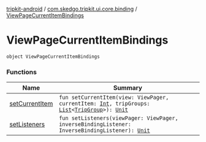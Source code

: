 [tripkit-android](../../index.md) / [com.skedgo.tripkit.ui.core.binding](../index.md) / [ViewPageCurrentItemBindings](./index.md)

# ViewPageCurrentItemBindings

`object ViewPageCurrentItemBindings`

### Functions

| Name | Summary |
|---|---|
| [setCurrentItem](set-current-item.md) | `fun setCurrentItem(view: ViewPager, currentItem: `[`Int`](https://kotlinlang.org/api/latest/jvm/stdlib/kotlin/-int/index.html)`, tripGroups: `[`List`](https://kotlinlang.org/api/latest/jvm/stdlib/kotlin.collections/-list/index.html)`<`[`TripGroup`](../../skedgo.tripkit.routing/-trip-group/index.md)`>): `[`Unit`](https://kotlinlang.org/api/latest/jvm/stdlib/kotlin/-unit/index.html) |
| [setListeners](set-listeners.md) | `fun setListeners(viewPager: ViewPager, inverseBindingListener: InverseBindingListener): `[`Unit`](https://kotlinlang.org/api/latest/jvm/stdlib/kotlin/-unit/index.html) |

